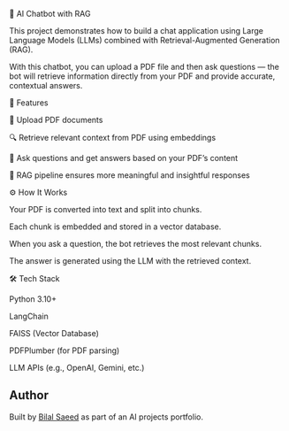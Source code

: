 🤖 AI Chatbot with RAG

This project demonstrates how to build a chat application using Large Language Models (LLMs) combined with Retrieval-Augmented Generation (RAG).

With this chatbot, you can upload a PDF file and then ask questions — the bot will retrieve information directly from your PDF and provide accurate, contextual answers.

🚀 Features

📄 Upload PDF documents

🔍 Retrieve relevant context from PDF using embeddings

🤖 Ask questions and get answers based on your PDF’s content

🧠 RAG pipeline ensures more meaningful and insightful responses

⚙️ How It Works

Your PDF is converted into text and split into chunks.

Each chunk is embedded and stored in a vector database.

When you ask a question, the bot retrieves the most relevant chunks.

The answer is generated using the LLM with the retrieved context.

🛠️ Tech Stack

Python 3.10+

LangChain

FAISS (Vector Database)

PDFPlumber (for PDF parsing)

LLM APIs (e.g., OpenAI, Gemini, etc.)

## Author
Built by [Bilal Saeed](https://github.com/BilalSaeed1234) as part of an AI projects portfolio.